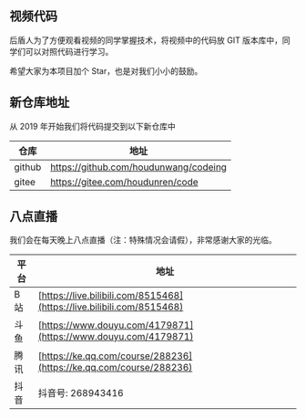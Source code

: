 ## 视频代码

后盾人为了方便观看视频的同学掌握技术，将视频中的代码放 GIT 版本库中，同学们可以对照代码进行学习。

希望大家为本项目加个 Star，也是对我们小小的鼓励。

## 新仓库地址

从 2019 年开始我们将代码提交到以下新仓库中

| 仓库   | 地址                                  |
| ------ | ------------------------------------- |
| github | https://github.com/houdunwang/codeing |
| gitee  | https://gitee.com/houdunren/code      |

## 八点直播

我们会在每天晚上八点直播（注：特殊情况会请假），非常感谢大家的光临。

| 平台 | 地址                                                         |
| ---- | ------------------------------------------------------------ |
| B 站 | [https://live.bilibili.com/8515468](https://live.bilibili.com/8515468) |
| 斗鱼 | [https://www.douyu.com/4179871](https://www.douyu.com/4179871) |
| 腾讯 | [https://ke.qq.com/course/288236](https://ke.qq.com/course/288236) |
| 抖音 | 抖音号: 268943416                                            |
